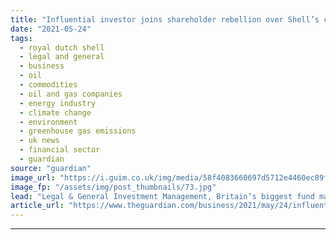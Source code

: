 ```yaml
---
title: "Influential investor joins shareholder rebellion over Shell’s climate plan"
date: "2021-05-24"
tags: 
  - royal dutch shell
  - legal and general
  - business
  - oil
  - commodities
  - oil and gas companies
  - energy industry
  - climate change
  - environment
  - greenhouse gas emissions
  - uk news
  - financial sector
  - guardian
source: "guardian"
image_url: "https://i.guim.co.uk/img/media/58f4083660697d5712e4460ec89fdf4e7cb466fc/799_938_2182_1310/master/2182.jpg?width=460&quality=85&auto=format&fit=max&s=d9ee8fb85f5ad0ef76c259f8c4b33db0"
image_fp: "/assets/img/post_thumbnails/73.jpg"
lead: "Legal & General Investment Management, Britain’s biggest fund manager, piles pressure on oil firmBritain’s biggest fund manager has piled pressure on Shell after joining a shareholder rebellion over the oil company’s carbon-cutting plans, saying that..."
article_url: "https://www.theguardian.com/business/2021/may/24/influential-investor-joins-shareholder-rebellion-over-shells-climate-plan"
---
```


---
